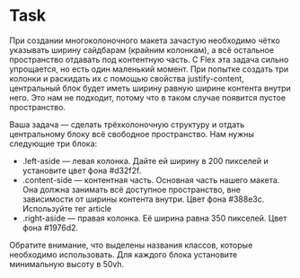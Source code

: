 # Task
При создании многоколоночного макета зачастую необходимо чётко указывать ширину сайдбарам (крайним колонкам), а всё остальное пространство отдавать под контентную часть. С Flex эта задача сильно упрощается, но есть один маленький момент. При попытке создать три колонки и раскидать их с помощью свойства justify-content, центральный блок будет иметь ширину равную ширине контента внутри него. Это нам не подходит, потому что в таком случае появится пустое пространство.

Ваша задача — сделать трёхколоночную структуру и отдать центральному блоку всё свободное пространство. Нам нужны следующие три блока:
* .left-aside ­— левая колонка. Дайте ей ширину в 200 пикселей и установите цвет фона #d32f2f.
* .content-side — контентная часть. Основная часть нашего макета. Она должна занимать всё доступное пространство, вне зависимости от ширины контента внутри. Цвет фона #388e3c. Используйте тег article
* .right-aside — правая колонка. Её ширина равна 350 пикселей. Цвет фона #1976d2.

Обратите внимание, что выделены названия классов, которые необходимо использовать. Для каждого блока установите минимальную высоту в 50vh.

